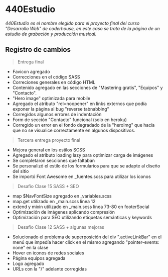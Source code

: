 # 440Estudio

_440Estudio es el nombre elegido para el proyecto final del curso "Desarrollo Web" de coderhouse, en este caso se trata de la página de un estudio de grabación y producción musical._

## Registro de cambios

> Entrega final

+ Favicon agregado
+ Correcciones en el código SASS
+ Correciones generales en código HTML
+ Contenido agregado en las secciones de "Mastering gratis", "Equipos" y "Contacto".
+ "Hero image" optimizada para mobile
+ Agregado el atributo "rel=noopener" en links externos que podía exponer la página al bug "reverse tabnabbing"
+ Corregidos algunos errores de indentación
+ Form de sección "Contacto" funcional (solo en heroku)
+ Corregido un error en el fondo degradado de la "heroImg" que hacía que no se visualice correctamente en algunos dispositivos.

> Tercera entrega proyecto final
 
 + Mejora general en los estilos SCSS
 + Agregado el atributo loading lazy para optimizar carga de imágenes
 + Se completaron secciones que faltaban
 + Se personalizó el estilo de los formularios para que se adapte al diseño del sitio
 + Se importó Font Awesome en _fuentes.scss para utilizar los íconos

> Desafío Clase 15 SASS + SEO

+ map $NavFontSize agregado en _variables.scss
+ map.get utilizado en _main.scss linea 12
+ extend y mixin utilizado en _main.scss linea 73-80 en footerSocial
+ Optimización de imágenes aplicando compresión
+ Optimización para SEO utilizando etiquetas semánticas y keywords

> Desafio Clase 12 SASS + algunas mejoras

+ Solucionado el problema de superposición del div ".activeLinkBar" en el  menú que impedía hacer click en el mismo agregando "pointer-events: none" en la clase
+ Hover en iconos de redes sociales
+ Página equipos agregada
+ Logo agregado
+ URLs con la "/" adelante corregidas